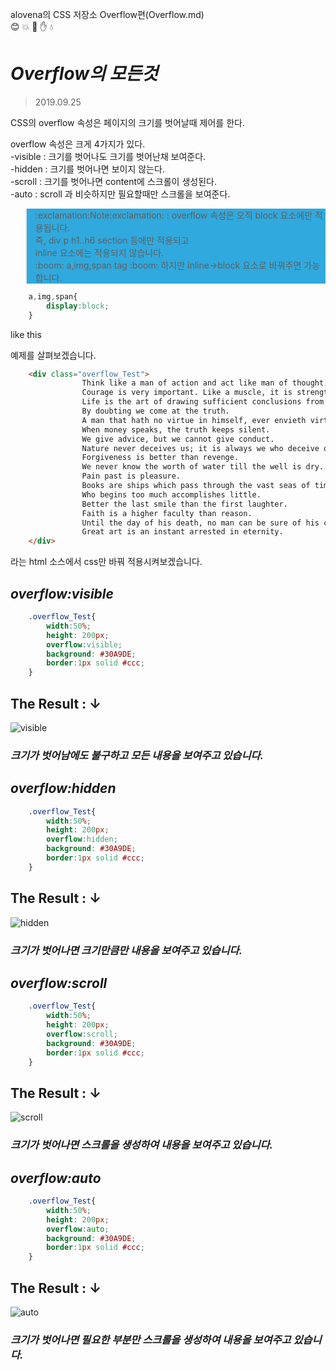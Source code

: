 alovena의 CSS 저장소 Overflow편(Overflow.md)  
:blush: :collision: :musical_note: :hand: :droplet:
# *Overflow의 모든것*
> 2019.09.25 

CSS의 overflow 속성은 페이지의 크기를 벗어날때 제어를 한다.

overflow 속성은 크게 4가지가 있다.  
-visible : 크기를 벗어나도 크기를 벗어난채 보여준다.  
-hidden : 크기를 벗어나면 보이지 않는다.  
-scroll : 크기를 벗어나면 content에 스크롤이 생성된다.  
-auto : scroll 과 비슷하지만 필요할때만 스크롤을 보여준다.  
<blockquote style="background:#30A9DE">
    :exclamation:Note:exclamation: : overflow 속성은 오직 block 요소에만 적용됩니다.</br>
    즉, div p h1..h6 section 등에만 적용되고</br>
    inline 요소에는 적용되지 않습니다.</br>
    :boom: a,img,span tag :boom:
    하지만 inline->block 요소로 바꿔주면 가능합니다.</br>
</blockquote>

```css
    a,img,span{
        display:block;
    }
```
like this


예제를 살펴보겠습니다.
```html
    <div class="overflow_Test">
                Think like a man of action and act like man of thought.
                Courage is very important. Like a muscle, it is strengthened by use.
                Life is the art of drawing sufficient conclusions from insufficient premises.
                By doubting we come at the truth.
                A man that hath no virtue in himself, ever envieth virtue in others.
                When money speaks, the truth keeps silent.
                We give advice, but we cannot give conduct.
                Nature never deceives us; it is always we who deceive ourselves.
                Forgiveness is better than revenge.
                We never know the worth of water till the well is dry.
                Pain past is pleasure.
                Books are ships which pass through the vast seas of time.
                Who begins too much accomplishes little.
                Better the last smile than the first laughter.
                Faith is a higher faculty than reason.
                Until the day of his death, no man can be sure of his courage.
                Great art is an instant arrested in eternity.
    </div>
```
라는 html 소스에서 css만 바꿔 적용시켜보겠습니다.  
## *overflow:visible*
```css
    .overflow_Test{
        width:50%;
        height: 200px;
        overflow:visible;
        background: #30A9DE;
        border:1px solid #ccc;
    }
```
## The Result : ↓
![visible](https://user-images.githubusercontent.com/32647144/65564997-a7c91e80-df89-11e9-8c35-ca66c3bc2db2.png)  
### *크기가 벗어남에도 불구하고 모든 내용을 보여주고 있습니다.*

## *overflow:hidden*
```css
    .overflow_Test{
        width:50%;
        height: 200px;
        overflow:hidden;
        background: #30A9DE;
        border:1px solid #ccc;
    }
```
## The Result : ↓
![hidden](https://user-images.githubusercontent.com/32647144/65564995-a7308800-df89-11e9-8e46-271a7bb6bf3f.png)  
### *크기가 벗어나면 크기만큼만 내용을 보여주고 있습니다.*  
## *overflow:scroll*
```css
    .overflow_Test{
        width:50%;
        height: 200px;
        overflow:scroll;
        background: #30A9DE;
        border:1px solid #ccc;
    }
```
## The Result : ↓
![scroll](https://user-images.githubusercontent.com/32647144/65564996-a7308800-df89-11e9-83a6-a622eedcc20d.png)  
### *크기가 벗어나면 스크롤을 생성하여 내용을 보여주고 있습니다.*  
## *overflow:auto*
```css
    .overflow_Test{
        width:50%;
        height: 200px;
        overflow:auto;
        background: #30A9DE;
        border:1px solid #ccc;
    }
```
## The Result : ↓
![auto](https://user-images.githubusercontent.com/32647144/65564993-a7308800-df89-11e9-8714-9375ef0fc3cb.png)  
### *크기가 벗어나면 필요한 부분만 스크롤을 생성하여 내용을 보여주고 있습니다.*  